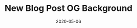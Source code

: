 ---
title: New Blog Post OG Background
date: 2020-05-06
header:
  teaser: "/assets/images/og-background-new.jpg"
  thumbnail:  "/assets/images/og-background-new.jpg"
  og_image: "/assets/images/og-background-new.jpg"
categories:
- category 
tags:
- category 
excerpt: 
ogImage:
  title: "**New Blog Post OG Background**"
  subtitle: "www.gurucharan.in | @gurucharan94"
  filename: "og-background-new.jpg"
  fontSize:  "120%"
---